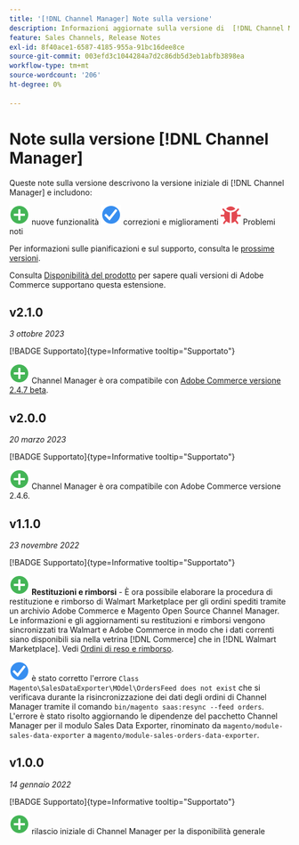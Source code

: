 ```yaml
---
title: '[!DNL Channel Manager] Note sulla versione'
description: Informazioni aggiornate sulla versione di  [!DNL Channel Manager]  da Adobe Commerce.
feature: Sales Channels, Release Notes
exl-id: 8f40ace1-6587-4185-955a-91bc16dee8ce
source-git-commit: 003efd3c1044284a7d2c86db5d3eb1abfb3898ea
workflow-type: tm+mt
source-wordcount: '206'
ht-degree: 0%

---
```


# Note sulla versione [!DNL Channel Manager]

Queste note sulla versione descrivono la versione iniziale di [!DNL Channel Manager] e includono:

![Nuove](../assets/new.svg) nuove funzionalità
![Problema risolto](../assets/fix.svg) correzioni e miglioramenti
![Problema noto](../assets/bug.svg) Problemi noti

Per informazioni sulle pianificazioni e sul supporto, consulta le [prossime versioni](https://experienceleague.adobe.com/docs/commerce-operations/release/planning/schedule.html).

Consulta [Disponibilità del prodotto](https://experienceleague.adobe.com/docs/commerce-operations/release/product-availability.html) per sapere quali versioni di Adobe Commerce supportano questa estensione.

## v2.1.0

*3 ottobre 2023*

[!BADGE Supportato]{type=Informative tooltip="Supportato"}

![New](../assets/new.svg) Channel Manager è ora compatibile con [Adobe Commerce versione 2.4.7 beta](https://experienceleague.adobe.com/docs/commerce-operations/release/beta.html).

## v2.0.0

*20 marzo 2023*

[!BADGE Supportato]{type=Informative tooltip="Supportato"}

![New](../assets/new.svg)<!--CHAN-5893--> Channel Manager è ora compatibile con Adobe Commerce versione 2.4.6.

## v1.1.0

*23 novembre 2022*

[!BADGE Supportato]{type=Informative tooltip="Supportato"}

![Nuovo](../assets/new.svg)<!--CHAN-5204--> **Restituzioni e rimborsi** - È ora possibile elaborare la procedura di restituzione e rimborso di Walmart Marketplace per gli ordini spediti tramite un archivio Adobe Commerce e Magento Open Source Channel Manager. Le informazioni e gli aggiornamenti su restituzioni e rimborsi vengono sincronizzati tra Walmart e Adobe Commerce in modo che i dati correnti siano disponibili sia nella vetrina [!DNL Commerce] che in [!DNL Walmart Marketplace]. Vedi [Ordini di reso e rimborso](return-refund-orders.md).

![Corretto](../assets/fix.svg)<!--CHAN-5661--> è stato corretto l&#39;errore `Class Magento\SalesDataExporter\MOdel\OrdersFeed does not exist` che si verificava durante la risincronizzazione dei dati degli ordini di Channel Manager tramite il comando `bin/magento saas:resync --feed orders`. L&#39;errore è stato risolto aggiornando le dipendenze del pacchetto Channel Manager per il modulo Sales Data Exporter, rinominato da `magento/module-sales-data-exporter` a `magento/module-sales-orders-data-exporter`.

## v1.0.0

*14 gennaio 2022*

[!BADGE Supportato]{type=Informative tooltip="Supportato"}

![Nuovo](../assets/new.svg) rilascio iniziale di Channel Manager per la disponibilità generale

